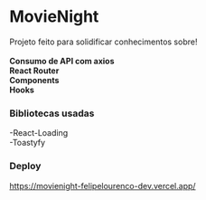# MovieNight

 Projeto feito para solidificar conhecimentos sobre! <br /> <br/>
 **Consumo de API com axios** <br/>
 **React Router**<br/>
 **Components** <br/>
 **Hooks**

### Bibliotecas usadas

-React-Loading <br/>
-Toastyfy 

### Deploy

https://movienight-felipelourenco-dev.vercel.app/
